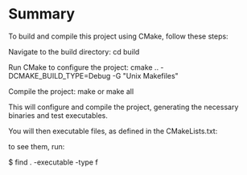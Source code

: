 
# Summary 

To build and compile this project using CMake, follow these steps:

Navigate to the build directory: cd build

Run CMake to configure the project: cmake .. -DCMAKE_BUILD_TYPE=Debug -G "Unix Makefiles" 

Compile the project: make or make all

This will configure and compile the project, generating the necessary binaries and test executables.

You will then executable files, as defined in the CMakeLists.txt:

to see them, run:

$ find . -executable -type f

